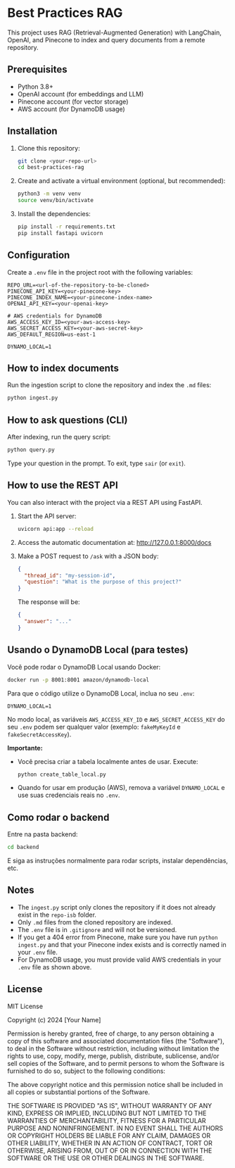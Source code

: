 # Best Practices RAG

This project uses RAG (Retrieval-Augmented Generation) with LangChain, OpenAI, and Pinecone to index and query documents from a remote repository.

## Prerequisites

- Python 3.8+
- OpenAI account (for embeddings and LLM)
- Pinecone account (for vector storage)
- AWS account (for DynamoDB usage)

## Installation

1. Clone this repository:
   ```bash
   git clone <your-repo-url>
   cd best-practices-rag
   ```

2. Create and activate a virtual environment (optional, but recommended):
   ```bash
   python3 -m venv venv
   source venv/bin/activate
   ```

3. Install the dependencies:
   ```bash
   pip install -r requirements.txt
   pip install fastapi uvicorn
   ```

## Configuration

Create a `.env` file in the project root with the following variables:

```
REPO_URL=<url-of-the-repository-to-be-cloned>
PINECONE_API_KEY=<your-pinecone-key>
PINECONE_INDEX_NAME=<your-pinecone-index-name>
OPENAI_API_KEY=<your-openai-key>

# AWS credentials for DynamoDB
AWS_ACCESS_KEY_ID=<your-aws-access-key>
AWS_SECRET_ACCESS_KEY=<your-aws-secret-key>
AWS_DEFAULT_REGION=us-east-1

DYNAMO_LOCAL=1
```

## How to index documents

Run the ingestion script to clone the repository and index the `.md` files:

```bash
python ingest.py
```

## How to ask questions (CLI)

After indexing, run the query script:

```bash
python query.py
```

Type your question in the prompt. To exit, type `sair` (or `exit`).

## How to use the REST API

You can also interact with the project via a REST API using FastAPI.

1. Start the API server:
   ```bash
   uvicorn api:app --reload
   ```

2. Access the automatic documentation at:
   http://127.0.0.1:8000/docs

3. Make a POST request to `/ask` with a JSON body:
   ```json
   {
     "thread_id": "my-session-id",
     "question": "What is the purpose of this project?"
   }
   ```
   The response will be:
   ```json
   {
     "answer": "..."
   }
   ```

## Usando o DynamoDB Local (para testes)

Você pode rodar o DynamoDB Local usando Docker:

```bash
docker run -p 8001:8001 amazon/dynamodb-local
```

Para que o código utilize o DynamoDB Local, inclua no seu `.env`:

```
DYNAMO_LOCAL=1
```

No modo local, as variáveis `AWS_ACCESS_KEY_ID` e `AWS_SECRET_ACCESS_KEY` do seu `.env` podem ser qualquer valor (exemplo: `fakeMyKeyId` e `fakeSecretAccessKey`).

**Importante:**
- Você precisa criar a tabela localmente antes de usar. Execute:
  ```bash
  python create_table_local.py
  ```
- Quando for usar em produção (AWS), remova a variável `DYNAMO_LOCAL` e use suas credenciais reais no `.env`.

## Como rodar o backend

Entre na pasta backend:
```bash
cd backend
```
E siga as instruções normalmente para rodar scripts, instalar dependências, etc.

## Notes

- The `ingest.py` script only clones the repository if it does not already exist in the `repo-isb` folder.
- Only `.md` files from the cloned repository are indexed.
- The `.env` file is in `.gitignore` and will not be versioned.
- If you get a 404 error from Pinecone, make sure you have run `python ingest.py` and that your Pinecone index exists and is correctly named in your `.env` file.
- For DynamoDB usage, you must provide valid AWS credentials in your `.env` file as shown above.

## License

MIT License

Copyright (c) 2024 [Your Name]

Permission is hereby granted, free of charge, to any person obtaining a copy
of this software and associated documentation files (the "Software"), to deal
in the Software without restriction, including without limitation the rights
to use, copy, modify, merge, publish, distribute, sublicense, and/or sell
copies of the Software, and to permit persons to whom the Software is
furnished to do so, subject to the following conditions:

The above copyright notice and this permission notice shall be included in all
copies or substantial portions of the Software.

THE SOFTWARE IS PROVIDED "AS IS", WITHOUT WARRANTY OF ANY KIND, EXPRESS OR
IMPLIED, INCLUDING BUT NOT LIMITED TO THE WARRANTIES OF MERCHANTABILITY,
FITNESS FOR A PARTICULAR PURPOSE AND NONINFRINGEMENT. IN NO EVENT SHALL THE
AUTHORS OR COPYRIGHT HOLDERS BE LIABLE FOR ANY CLAIM, DAMAGES OR OTHER
LIABILITY, WHETHER IN AN ACTION OF CONTRACT, TORT OR OTHERWISE, ARISING FROM,
OUT OF OR IN CONNECTION WITH THE SOFTWARE OR THE USE OR OTHER DEALINGS IN THE
SOFTWARE. 